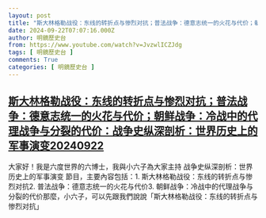 ```yaml
---
layout: post
title: "斯大林格勒战役：东线的转折点与惨烈对抗；普法战争：德意志统一的火花与代价；朝鲜战争：冷战中的代理战争与分裂的代价：战争史纵深剖析：世界历史上的军事演变20240922"
date: 2024-09-22T07:07:16.000Z
author: 明鏡歷史台
from: https://www.youtube.com/watch?v=JvzwlICZJdg
tags: [ 明鏡歷史台 ]
comments: True
categories: [ 明鏡歷史台 ]
---
```

<!--1726988836000-->
[斯大林格勒战役：东线的转折点与惨烈对抗；普法战争：德意志统一的火花与代价；朝鲜战争：冷战中的代理战争与分裂的代价：战争史纵深剖析：世界历史上的军事演变20240922](https://www.youtube.com/watch?v=JvzwlICZJdg)
------

<div>
大家好！我是六度世界的六博士，我與小六子為大家主持 战争史纵深剖析：世界历史上的军事演变 節目，主要內容包括：1. 斯大林格勒战役：东线的转折点与惨烈对抗2. 普法战争：德意志统一的火花与代价3. 朝鲜战争：冷战中的代理战争与分裂的代价那麼，小六子，可以先跟我們說說「斯大林格勒战役：东线的转折点与惨烈对抗」
</div>

